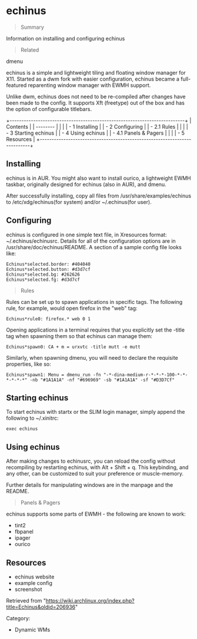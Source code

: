 echinus
=======

> Summary

Information on installing and configuring echinus

> Related

dmenu

echinus is a simple and lightweight tiling and floating window manager
for X11. Started as a dwm fork with easier configuration, echinus became
a full-featured reparenting window manager with EWMH support.

Unlike dwm, echinus does not need to be re-compiled after changes have
been made to the config. It supports Xft (freetype) out of the box and
has the option of configurable titlebars.

+--------------------------------------------------------------------------+
| Contents                                                                 |
| --------                                                                 |
|                                                                          |
| -   1 Installing                                                         |
| -   2 Configuring                                                        |
|     -   2.1 Rules                                                        |
|                                                                          |
| -   3 Starting echinus                                                   |
| -   4 Using echinus                                                      |
|     -   4.1 Panels & Pagers                                              |
|                                                                          |
| -   5 Resources                                                          |
+--------------------------------------------------------------------------+

Installing
----------

echinus is in AUR. You might also want to install ourico, a lightweight
EWMH taskbar, originally designed for echinus (also in AUR), and dmenu.

After successfully installing, copy all files from
/usr/share/examples/echinus to /etc/xdg/echinus(for system) and/or
~/.echinus(for user).

Configuring
-----------

echinus is configured in one simple text file, in Xresources format:
~/.echinus/echinusrc. Details for all of the configuration options are
in /usr/share/doc/echinus/README. A section of a sample config file
looks like:

    Echinus*selected.border: #404040
    Echinus*selected.button: #d3d7cf
    Echinus*selected.bg: #262626
    Echinus*selected.fg: #d3d7cf

> Rules

Rules can be set up to spawn applications in specific tags. The
following rule, for example, would open firefox in the "web" tag:

    Echinus*rule0: firefox.* web 0 1

Opening applications in a terminal requires that you explicitly set the
-title tag when spawning them so that echinus can manage them:

    Echinus*spawn0: CA + m = urxvtc -title mutt -e mutt

Similarly, when spawning dmenu, you will need to declare the requisite
properties, like so:

    Echinus*spawn1: Menu = dmenu_run -fn "-*-dina-medium-r-*-*-*-100-*-*-*-*-*-*" -nb "#1A1A1A" -nf "#696969" -sb "#1A1A1A" -sf "#D3D7Cf"

Starting echinus
----------------

To start echinus with startx or the SLIM login manager, simply append
the following to ~/.xinitrc:

    exec echinus

Using echinus
-------------

After making changes to echinusrc, you can reload the config without
recompiling by restarting echinus, with Alt + Shift + q. This
keybinding, and any other, can be customized to suit your preference or
muscle-memory.

Further details for manipulating windows are in the manpage and the
README.

> Panels & Pagers

echinus supports some parts of EWMH - the following are known to work:

-   tint2
-   fbpanel
-   ipager
-   ourico

Resources
---------

-   echinus website
-   example config
-   screenshot

Retrieved from
"https://wiki.archlinux.org/index.php?title=Echinus&oldid=206936"

Category:

-   Dynamic WMs
